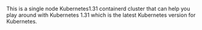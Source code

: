 This is a single node Kubernetes1.31 containerd cluster that can help you play around with Kubernetes 1.31 which is the latest Kubernetes version for Kubernetes.
